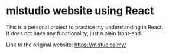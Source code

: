 # mlstudio website using React

This is a personal project to practice my understanding in React.\
It does not have any functionality, just a plain front-end.

Link to the original website: https://mlstudios.my/

